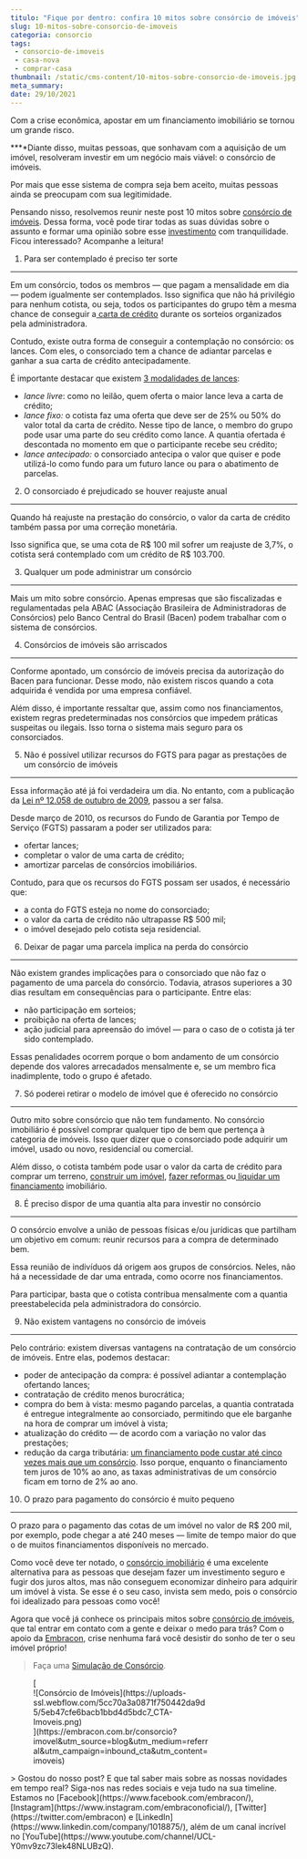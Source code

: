 ```yaml
---
titulo: "Fique por dentro: confira 10 mitos sobre consórcio de imóveis"
slug: 10-mitos-sobre-consorcio-de-imoveis
categoria: consorcio
tags:
 - consorcio-de-imoveis
 - casa-nova
 - comprar-casa
thumbnail: /static/cms-content/10-mitos-sobre-consorcio-de-imoveis.jpg
meta_summary: 
date: 29/10/2021
---
```

Com a crise econômica, apostar em um financiamento imobiliário se tornou um grande risco.

**‍**Diante disso, muitas pessoas, que sonhavam com a aquisição de um imóvel, resolveram investir em um negócio mais viável: o consórcio de imóveis.

Por mais que esse sistema de compra seja bem aceito, muitas pessoas ainda se preocupam com sua legitimidade.

Pensando nisso, resolvemos reunir neste post 10 mitos sobre [consórcio de imóveis](https://www.embracon.com.br/consorcio-de-imoveis). Dessa forma, você pode tirar todas as suas dúvidas sobre o assunto e formar uma opinião sobre esse [investimento](https://www.embracon.com.br/blog/8-motivos-que-comprovam-que-consorcio-e-investimento) com tranquilidade. Ficou interessado? Acompanhe a leitura!

1. Para ser contemplado é preciso ter sorte
-------------------------------------------

Em um consórcio, todos os membros — que pagam a mensalidade em dia — podem igualmente ser contemplados. Isso significa que não há privilégio para nenhum cotista, ou seja, todos os participantes do grupo têm a mesma chance de conseguir a[ carta de crédito](https://www.embracon.com.br/conhecaoconsorcio/o-que-e-carta-de-credito) durante os sorteios organizados pela administradora.

Contudo, existe outra forma de conseguir a contemplação no consórcio: os lances. Com eles, o consorciado tem a chance de adiantar parcelas e ganhar a sua carta de crédito antecipadamente.

É importante destacar que existem [3 modalidades de lances](https://www.embracon.com.br/conhecaoconsorcio/o-que-e-o-lance):

- *lance livre*: como no leilão, quem oferta o maior lance leva a carta de crédito;
- *lance fixo:* o cotista faz uma oferta que deve ser de 25% ou 50% do valor total da carta de crédito. Nesse tipo de lance, o membro do grupo pode usar uma parte do seu crédito como lance. A quantia ofertada é descontada no momento em que o participante recebe seu crédito;
- *lance antecipado:* o consorciado antecipa o valor que quiser e pode utilizá-lo como fundo para um futuro lance ou para o abatimento de parcelas.

2. O consorciado é prejudicado se houver reajuste anual
-------------------------------------------------------

Quando há reajuste na prestação do consórcio, o valor da carta de crédito também passa por uma correção monetária.

Isso significa que, se uma cota de R$ 100 mil sofrer um reajuste de 3,7%, o cotista será contemplado com um crédito de R$ 103.700.

3. Qualquer um pode administrar um consórcio
--------------------------------------------

Mais um mito sobre consórcio. Apenas empresas que são fiscalizadas e regulamentadas pela ABAC (Associação Brasileira de Administradoras de Consórcios) pelo Banco Central do Brasil (Bacen) podem trabalhar com o sistema de consórcios.

4. Consórcios de imóveis são arriscados
---------------------------------------

Conforme apontado, um consórcio de imóveis precisa da autorização do Bacen para funcionar. Desse modo, não existem riscos quando a cota adquirida é vendida por uma empresa confiável.

Além disso, é importante ressaltar que, assim como nos financiamentos, existem regras predeterminadas nos consórcios que impedem práticas suspeitas ou ilegais. Isso torna o sistema mais seguro para os consorciados.

5. Não é possível utilizar recursos do FGTS para pagar as prestações de um consórcio de imóveis
-----------------------------------------------------------------------------------------------

Essa informação até já foi verdadeira um dia. No entanto, com a publicação da [Lei nº 12.058 de outubro de 2009](http://www.planalto.gov.br/ccivil_03/_ato2007-2010/2009/lei/l12058.htm), passou a ser falsa.

Desde março de 2010, os recursos do Fundo de Garantia por Tempo de Serviço (FGTS) passaram a poder ser utilizados para:

- ofertar lances;
- completar o valor de uma carta de crédito;
- amortizar parcelas de consórcios imobiliários.

Contudo, para que os recursos do FGTS possam ser usados, é necessário que:

- a conta do FGTS esteja no nome do consorciado;
- o valor da carta de crédito não ultrapasse R$ 500 mil;
- o imóvel desejado pelo cotista seja residencial.

6. Deixar de pagar uma parcela implica na perda do consórcio
------------------------------------------------------------

Não existem grandes implicações para o consorciado que não faz o pagamento de uma parcela do consórcio. Todavia, atrasos superiores a 30 dias resultam em consequências para o participante. Entre elas:

- não participação em sorteios;
- proibição na oferta de lances;
- ação judicial para apreensão do imóvel — para o caso de o cotista já ter sido contemplado.

Essas penalidades ocorrem porque o bom andamento de um consórcio depende dos valores arrecadados mensalmente e, se um membro fica inadimplente, todo o grupo é afetado.

7. Só poderei retirar o modelo de imóvel que é oferecido no consórcio
---------------------------------------------------------------------

Outro mito sobre consórcio que não tem fundamento. No consórcio imobiliário é possível comprar qualquer tipo de bem que pertença à categoria de imóveis. Isso quer dizer que o consorciado pode adquirir um imóvel, usado ou novo, residencial ou comercial.

Além disso, o cotista também pode usar o valor da carta de crédito para comprar um terreno, [construir um imóvel](https://www.embracon.com.br/blog/como-construir-a-casa-dos-sonhos-guia-completo), [fazer reformas ](https://www.embracon.com.br/blog/consorcio-reforma-embracon-por-que-e-uma-boa-opcao)ou[ liquidar um financiamento](https://www.embracon.com.br/blog/quitacao-de-financiamento-como-usar-a-carta-de-credito) imobiliário.

8. É preciso dispor de uma quantia alta para investir no consórcio
------------------------------------------------------------------

O consórcio envolve a união de pessoas físicas e/ou jurídicas que partilham um objetivo em comum: reunir recursos para a compra de determinado bem.

Essa reunião de indivíduos dá origem aos grupos de consórcios. Neles, não há a necessidade de dar uma entrada, como ocorre nos financiamentos.

Para participar, basta que o cotista contribua mensalmente com a quantia preestabelecida pela administradora do consórcio.

9. Não existem vantagens no consórcio de imóveis
------------------------------------------------

Pelo contrário: existem diversas vantagens na contratação de um consórcio de imóveis. Entre elas, podemos destacar:

- poder de antecipação da compra: é possível adiantar a contemplação ofertando lances;
- contratação de crédito menos burocrática;
- compra do bem à vista: mesmo pagando parcelas, a quantia contratada é entregue integralmente ao consorciado, permitindo que ele barganhe na hora de comprar um imóvel à vista;
- atualização do crédito — de acordo com a variação no valor das prestações;
- redução da carga tributária: [um financiamento pode custar até cinco vezes mais que um consórcio](https://gauchazh.clicrbs.com.br/economia/conteudo-publicitario/2018/04/consorcio-pode-ser-ate-cinco-vezes-mais-barato-que-financiamento-cjgcp23qd02f601qosgviu347.html). Isso porque, enquanto o financiamento tem juros de 10% ao ano, as taxas administrativas de um consórcio ficam em torno de 2% ao ano.

10. O prazo para pagamento do consórcio é muito pequeno
-------------------------------------------------------

O prazo para o pagamento das cotas de um imóvel no valor de R$ 200 mil, por exemplo, pode chegar a até 240 meses — limite de tempo maior do que o de muitos financiamentos disponíveis no mercado.

Como você deve ter notado, o [consórcio imobiliário](https://www.embracon.com.br/blog/guia-completo-consorcio-imobiliario) é uma excelente alternativa para as pessoas que desejam fazer um investimento seguro e fugir dos juros altos, mas não conseguem economizar dinheiro para adquirir um imóvel à vista. Se esse é o seu caso, invista sem medo, pois o consórcio foi idealizado para pessoas como você!

Agora que você já conhece os principais mitos sobre [consórcio de imóveis](https://www.embracon.com.br/consorcio-de-imoveis), que tal entrar em contato com a gente e deixar o medo para trás? Com o apoio da [Embracon](https://www.embracon.com.br), crise nenhuma fará você desistir do sonho de ter o seu imóvel próprio!

> Faça uma [Simulação de Consórcio](https://www.embracon.com.br).

<figure class="w-richtext-figure-type-image w-richtext-align-center" style="max-width:310px">[<div>![Consórcio de Imóveis](https://uploads-ssl.webflow.com/5cc70a3a0871f750442da9d5/5eb47cfe6bacb1bbd4d5bdc7_CTA-Imoveis.png)</div>](https://embracon.com.br/consorcio?imovel&utm_source=blog&utm_medium=referral&utm_campaign=inbound_cta&utm_content=imoveis)</figure>> Gostou do nosso post? E que tal saber mais sobre as nossas novidades em tempo real? Siga-nos nas redes sociais e veja tudo na sua timeline. Estamos no [Facebook](https://www.facebook.com/embracon/), [Instagram](https://www.instagram.com/embraconoficial/), [Twitter](https://twitter.com/embracon) e [LinkedIn](https://www.linkedin.com/company/1018875/), além de um canal incrível no [YouTube](https://www.youtube.com/channel/UCL-Y0mv9zc73Iek48NLUBzQ).
